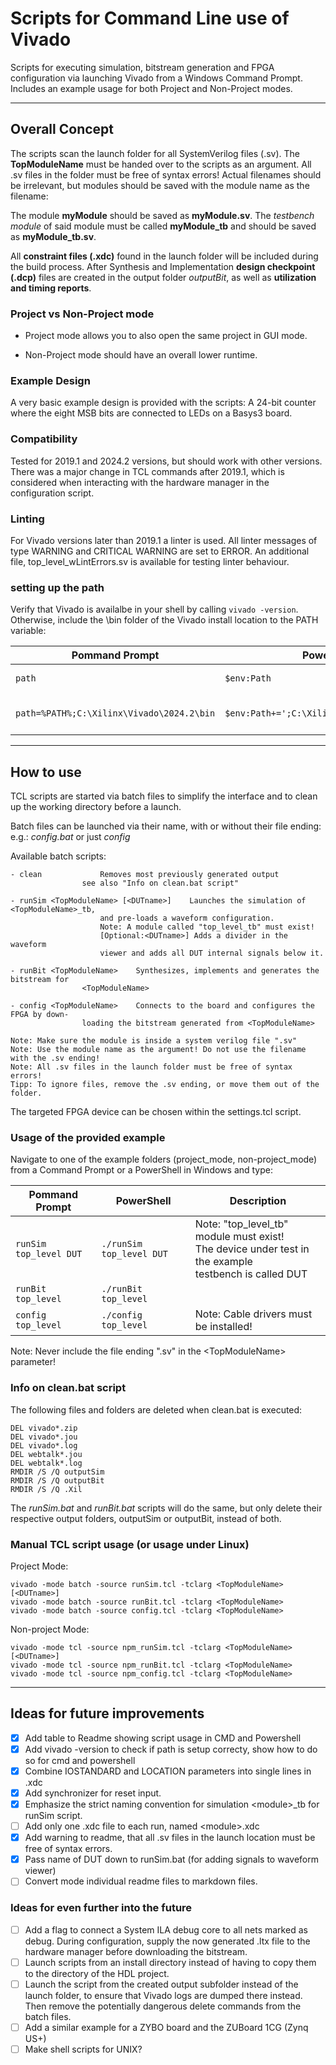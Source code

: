 # Scripts for Command Line use of Vivado

Scripts for executing simulation, bitstream generation and FPGA configuration 
via launching Vivado from a Windows Command Prompt.
Includes an example usage for both Project and Non-Project modes.

-------------------------------------------------------------------------------

## Overall Concept

The scripts scan the launch folder for all SystemVerilog files (.sv). 
The **TopModuleName** must be handed over to the scripts as an argument.
All .sv files in the folder must be free of syntax errors!
Actual filenames should be irrelevant, but modules should be saved with the 
module name as the filename: 
	
The module **myModule** should be saved as **myModule.sv**. 
The *testbench module* of said module must be called **myModule_tb** 
and should be saved as **myModule_tb.sv**.

All **constraint files (.xdc)** found in the launch folder will be included	during 
the build process. After Synthesis and Implementation **design checkpoint (.dcp)**
files are created in the output folder *outputBit*, as well as **utilization and 
timing reports**.

### Project vs Non-Project mode

- Project mode allows you to also open the same project in GUI mode.

- Non-Project mode should have an overall lower runtime.

### Example Design

A very basic example design is provided with the scripts: A 24-bit counter 
where the eight MSB bits are connected to LEDs on a Basys3 board.

### Compatibility

Tested for 2019.1 and 2024.2 versions, but should work with other versions.
There was a major change in TCL commands after 2019.1, which is considered 
when interacting with the hardware manager in the configuration script.

### Linting

For Vivado versions later than 2019.1 a linter is used. All linter messages of 
type WARNING and CRITICAL WARNING are set to ERROR. An additional file, 
top_level_wLintErrors.sv is available for testing linter behaviour.

### setting up the path

Verify that Vivado is availalbe in your shell by calling `vivado -version`.
Otherwise, include the \bin folder of the Vivado install location to the PATH 
variable:

| Pommand Prompt | PowerShell | Description |
| ----------- | ----------- | ----------- |
| `path` | `$env:Path` | Umgebungsvariable Path anzeigen   |
| `path=%PATH%;C:\Xilinx\Vivado\2024.2\bin` | `$env:Path+=';C:\Xilinx\Vivado\2024.2\bin'` | Programmpfad am Ende von Path hinzufügen |


-------------------------------------------------------------------------------

## How to use

TCL scripts are started via batch files to simplify the interface and 
to clean up the working directory before a launch.

Batch files can be launched via their name, with or without their file ending:
e.g.: *config.bat* or just *config*

Available batch scripts:

	- clean 			Removes most previously generated output
					see also "Info on clean.bat script"

	- runSim <TopModuleName> [<DUTname>]	Launches the simulation of <TopModuleName>_tb,
						and pre-loads a waveform configuration.
						Note: A module called "top_level_tb" must exist!
						[Optional:<DUTname>] Adds a divider in the waveform
						viewer and adds all DUT internal signals below it.

	- runBit <TopModuleName>	Synthesizes, implements and generates the bitstream for 
					<TopModuleName>
							
	- config <TopModuleName>	Connects to the board and configures the FPGA by down-
					loading the bitstream generated from <TopModuleName>
					
	Note: Make sure the module is inside a system verilog file ".sv"
	Note: Use the module name as the argument! Do not use the filename with the .sv ending!
	Note: All .sv files in the launch folder must be free of syntax errors!
	Tipp: To ignore files, remove the .sv ending, or move them out of the folder.

The targeted FPGA device can be chosen within the settings.tcl script.

### Usage of the provided example

Navigate to one of the example folders (project_mode, non-project_mode) from a
Command Prompt or a PowerShell in Windows and type:

| Pommand Prompt | PowerShell | Description |
| ----------- | ----------- | ----------- |
| `runSim top_level DUT` | `./runSim top_level DUT` | Note: "top_level_tb" module must exist! <br> The device under test in the example<br> testbench is called DUT   |
| `runBit top_level` | `./runBit top_level` |         |
| `config top_level` | `./config top_level` | Note: Cable drivers must be installed!      |

 Note: Never include the file ending ".sv" in the \<TopModuleName\> parameter!
 
### Info on clean.bat script

The following files and folders are deleted when clean.bat is executed:

	DEL vivado*.zip
	DEL vivado*.jou
	DEL vivado*.log
	DEL webtalk*.jou
	DEL webtalk*.log
	RMDIR /S /Q outputSim
	RMDIR /S /Q outputBit
	RMDIR /S /Q .Xil

The *runSim.bat* and *runBit.bat* scripts will do the same, but only delete their respective output folders, outputSim or outputBit, instead of both.

### Manual TCL script usage (or usage under Linux)

Project Mode:

	vivado -mode batch -source runSim.tcl -tclarg <TopModuleName> [<DUTname>]
	vivado -mode batch -source runBit.tcl -tclarg <TopModuleName>
	vivado -mode batch -source config.tcl -tclarg <TopModuleName>

Non-project Mode:

	vivado -mode tcl -source npm_runSim.tcl -tclarg <TopModuleName> [<DUTname>]
	vivado -mode tcl -source npm_runBit.tcl -tclarg <TopModuleName>
	vivado -mode tcl -source npm_config.tcl -tclarg <TopModuleName>

-------------------------------------------------------------------------------

## Ideas for future improvements

- [x] Add table to Readme showing script usage in CMD and Powershell
- [x] Add vivado -version to check if path is setup correcty, show how to do so for cmd and powershell
- [x] Combine IOSTANDARD and LOCATION parameters into single lines in .xdc
- [x] Add synchronizer for reset input.
- [x] Emphasize the strict naming convention for simulation \<module\>\_tb for runSim script.
- [ ] Add only one .xdc file to each run, named \<module\>.xdc
- [x] Add warning to readme, that all .sv files in the launch location must be 
free of syntax errors.
- [x] Pass name of DUT down to runSim.bat (for adding signals to waveform viewer)
- [ ] Convert mode individual readme files to markdown files.

### Ideas for even further into the future
- [ ] Add a flag to connect a System ILA debug core to all nets marked as
debug. During configuration, supply the now generated .ltx file to the 
hardware manager before downloading the bitstream.
- [ ] Launch scripts from an install directory instead of having to copy them
to the directory of the HDL project.
- [ ] Launch the script from the created output subfolder instead of the 
launch folder, to ensure that Vivado logs are dumped there instead.
Then remove the potentially dangerous delete commands from the batch files.
- [ ] Add a similar example for a ZYBO board and the ZUBoard 1CG (Zynq US+)
- [ ] Make shell scripts for UNIX?
